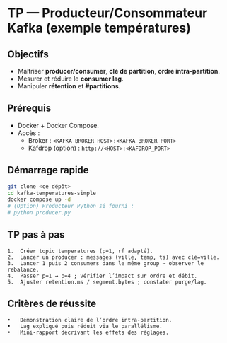 # TP — Producteur/Consommateur Kafka (exemple températures)

## Objectifs
- Maîtriser **producer/consumer**, **clé de partition**, **ordre intra-partition**.
- Mesurer et réduire le **consumer lag**.
- Manipuler **rétention** et **#partitions**.

## Prérequis
- Docker + Docker Compose.
- Accès :
  - Broker : `<KAFKA_BROKER_HOST>:<KAFKA_BROKER_PORT>`  <!-- TODO -->
  - Kafdrop (option) : `http://<HOST>:<KAFDROP_PORT>`  <!-- TODO -->

## Démarrage rapide
```bash
git clone <ce dépôt>
cd kafka-temperatures-simple
docker compose up -d
# (Option) Producteur Python si fourni :
# python producer.py
```

## TP pas à pas

	1.	Créer topic temperatures (p=1, rf adapté).
	2.	Lancer un producer : messages (ville, temp, ts) avec clé=ville.
	3.	Lancer 1 puis 2 consumers dans le même group → observer le rebalance.
	4.	Passer p=1 → p=4 ; vérifier l’impact sur ordre et débit.
	5.	Ajuster retention.ms / segment.bytes ; constater purge/lag.


## Critères de réussite

	•	Démonstration claire de l’ordre intra-partition.
	•	Lag expliqué puis réduit via le parallélisme.
	•	Mini-rapport décrivant les effets des réglages.